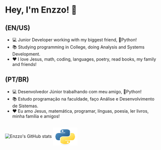 # Hey, I'm Enzzo! 👋

## (EN/US)
- 💻 Junior Developer working with my biggest friend, 🐍Python!<br>
- 📚 Studying programming in College, doing Analysis and Systems Development.<br>
- ❤️ I love Jesus, math, coding, languages, poetry, read books, my family and friends!<br>

## (PT/BR)
- 💻 Desenvolvedor Júnior trabalhando com meu amigo, 🐍Python!<br>
- 📚 Estudo programação na faculdade, faço Análise e Desenvolvimento de Sistemas.<br>
- ❤️ Eu amo Jesus, matemática, programar, línguas, poesia, ler livros, minha família e amigos!<br>
##
![Enzzo's GitHub stats](https://github-readme-stats.vercel.app/api?username=enzzodn&icons=true&theme=one_dark_pro)
<img align="center" alt="Enzzo-Python" height="60" width="80" src="https://raw.githubusercontent.com/devicons/devicon/master/icons/python/python-original.svg">
<!--
**enzzodn/enzzodn** is a ✨ _special_ ✨ repository because its `README.md` (this file) appears on your GitHub profile.

Here are some ideas to get you started:

- 🔭 I’m currently working on ...
- 🌱 I’m currently learning ...
- 👯 I’m looking to collaborate on ...
- 🤔 I’m looking for help with ...
- 💬 Ask me about ...
- 📫 How to reach me: ...
- 😄 Pronouns: ...
- ⚡ Fun fact: ...
-->
